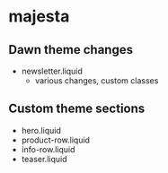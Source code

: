 # majesta

## Dawn theme changes
- newsletter.liquid
  - various changes, custom classes

## Custom theme sections
- hero.liquid
- product-row.liquid
- info-row.liquid
- teaser.liquid
